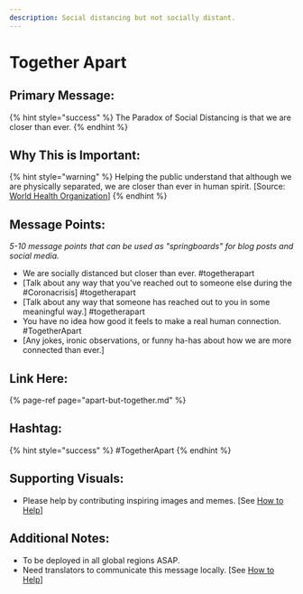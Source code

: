```yaml
---
description: Social distancing but not socially distant.
---
```


# Together Apart

## Primary Message:

{% hint style="success" %}
The Paradox of Social Distancing is that we are closer than ever.
{% endhint %}

## Why This is Important:

{% hint style="warning" %}
Helping the public understand that although we are physically separated, we are closer than ever in human spirit. \[Source: [World Health Organization](https://www.who.int/publications-detail/outbreak-communication-best-practices-for-communicating-with-the-public-during-an-outbreak)\]
{% endhint %}

## Message Points:

_5-10 message points that can be used as "springboards" for blog posts and social media._

* We are socially distanced but closer than ever. \#togetherapart
* \[Talk about any way that you've reached out to someone else during the \#Coronacrisis\] \#togetherapart
* \[Talk about any way that someone has reached out to you in some meaningful way.\] \#togetherapart
* You have no idea how good it feels to make a real human connection. \#TogetherApart
* \[Any jokes, ironic observations, or funny ha-has about how we are more connected than ever.\]

## Link Here:

{% page-ref page="apart-but-together.md" %}

## Hashtag:

{% hint style="success" %}
\#TogetherApart
{% endhint %}

## Supporting Visuals:

* Please help by contributing inspiring images and memes. \[See [How to Help](../how-to-help.md)\]

## Additional Notes:

* To be deployed in all global regions ASAP.
* Need translators to communicate this message locally. \[See [How to Help](../how-to-help.md)\]

